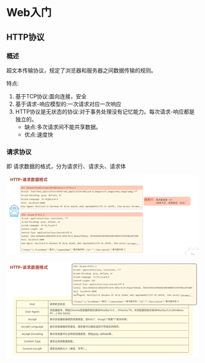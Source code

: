 # Web入门

## HTTP协议

### 概述

超文本传输协议，规定了浏览器和服务器之间数据传输的规则。

特点:
1. 基于TCP协议:面向连接，安全
2. 基于请求-响应模型的:一次请求对应一次响应
3. HTTP协议是无状态的协议:对于事务处理没有记忆能力。每次请求-响应都是独立的。
   - 缺点:多次请求间不能共享数据。
   - 优点:速度快

### 请求协议

即 请求数据的格式，分为请求行、请求头、请求体

![img.png](Notes-Assets/http请求行.png)

![img.png](Notes-Assets/请求体.png)


